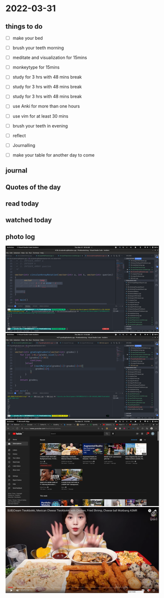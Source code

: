  # 2022-03-31

## things to do 

- [ ] make your bed
- [ ] brush your teeth morning
- [ ] meditate and visualization for 15mins
- [ ] monkeytype for 15mins


- [ ] study for 3 hrs with 48 mins break
- [ ] study for 3 hrs with 48 mins break
- [ ] study for 3 hrs with 48 mins break


- [ ] use Anki for more than one hours 
- [ ] use vim for at least 30 mins 


- [ ] brush your teeth in evening
- [ ] reflect
- [ ] Journalling
- [ ] make your table for another day to come 

## journal 

## Quotes of the day  

## read today 

## watched today 

## photo log



!["image"](./media/Screenshot-from-2022-03-31-10-16-49.png)
!["image"](./media/Screenshot-from-2022-03-31-11-14-19.png)
!["image"](./media/Screenshot-from-2022-03-31-19-13-55.png)
!["image"](./media/Screenshot-from-2022-03-31-19-37-28.png)
